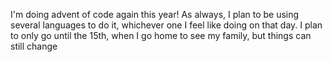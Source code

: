 I'm doing advent of code again this year! As always, I plan to be using several languages to do it, whichever one I feel like doing on that day. I plan to only go until the 15th, when I go home to see my family, but things can still change
